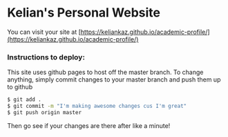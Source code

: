 # Kelian's Personal Website

You can visit your site at [https://keliankaz.github.io/academic-profile/](https://keliankaz.github.io/academic-profile/)

### Instructions to deploy:
This site uses github pages to host off the master branch. To
change anything, simply commit changes to your master branch
and push them up to github

```sh
$ git add .
$ git commit -m "I'm making awesome changes cus I'm great"
$ git push origin master
```

Then go see if your changes are there after like a minute! 
